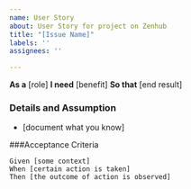 ```yaml
---
name: User Story
about: User Story for project on Zenhub
title: "[Issue Name]"
labels: ''
assignees: ''

---
```


**As a** [role]
**I need** [benefit]
**So that** [end result]

### Details and Assumption
* [document what you know]

###Acceptance Criteria

```gherkin
Given [some context]
When [certain action is taken]
Then [the outcome of action is observed]

